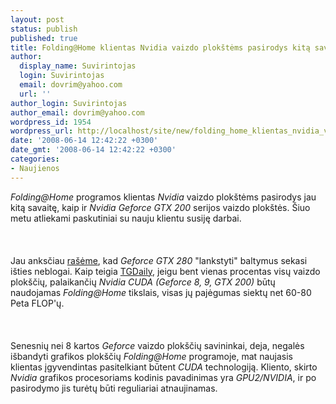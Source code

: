 ```yaml
---
layout: post
status: publish
published: true
title: Folding@Home klientas Nvidia vaizdo plokštėms pasirodys kitą savaitę
author:
  display_name: Suvirintojas
  login: Suvirintojas
  email: dovrim@yahoo.com
  url: ''
author_login: Suvirintojas
author_email: dovrim@yahoo.com
wordpress_id: 1954
wordpress_url: http://localhost/site/new/folding_home_klientas_nvidia_vaizdo_plokstems_pasirodys_kita_savaite/
date: '2008-06-14 12:42:22 +0300'
date_gmt: '2008-06-14 12:42:22 +0300'
categories:
- Naujienos
---
```

<p><i>Folding@Home</i> programos klientas <i>Nvidia</i> vaizdo plokštėms pasirodys jau kitą savaitę, kaip ir <i>Nvidia Geforce GTX 200</i> serijos vaizdo plokštės. Šiuo metu atliekami paskutiniai su nauju klientu susiję darbai.<br />
<br><br />
<br>Jau anksčiau <a class="ns" href="http://www.technews.lt/index.php?id=Kas&amp;Id=1693">rašėme</a>, kad <i>Geforce GTX 280</i> &quot;lankstyti&quot; baltymus sekasi išties neblogai. Kaip teigia <a class="ns" href="http://www.tgdaily.com/content/view/37931/113/">TGDaily</a>, jeigu bent vienas procentas visų vaizdo plokščių, palaikančių <i>Nvidia CUDA (Geforce 8, 9, GTX 200)</i> būtų naudojamas <i>Folding@Home</i> tikslais, visas jų pajėgumas siektų net 60-80 Peta FLOP'ų.<br />
<br><br />
<br>Senesnių nei 8 kartos <i>Geforce</i> vaizdo plokščių savininkai, deja, negalės išbandyti grafikos plokščių <i>Folding@Home</i> programoje, mat naujasis klientas įgyvendintas pasitelkiant būtent <i>CUDA</i> technologiją. Kliento, skirto <i>Nvidia</i> grafikos procesoriams kodinis pavadinimas yra <i>GPU2/NVIDIA</i>, ir po pasirodymo jis turėtų būti reguliariai atnaujinamas.<br />
<br><br />
<br></p>
